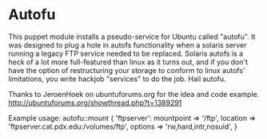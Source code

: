 # Autofu

This puppet module installs a pseudo-service for Ubuntu called "autofu". It
was designed to plug a hole in autofs functionality when a solaris server
running a legacy FTP service needed to be replaced. Solaris autofs is a heck
of a lot more full-featured than linux as it turns out, and if you don't
have the option of restructuring your storage to conform to linux autofs'
limitations, you write hackjob "services" to do the job. Hail autofu.

Thanks to JeroenHoek on ubuntuforums.org for the idea and code example.
http://ubuntuforums.org/showthread.php?t=1389291

Example usage:
 autofu::mount { 'ftpserver':
    mountpoint => '/ftp',
    location   => 'ftpserver.cat.pdx.edu:/volumes/ftp',
    options    => 'rw,hard,intr,nosuid',
  }

